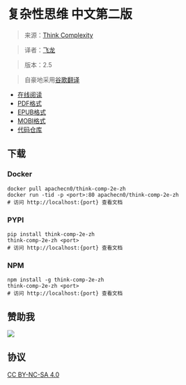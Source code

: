 # 复杂性思维 中文第二版

> 来源：[Think Complexity](http://greenteapress.com/complexity2/html/index.html)

> 译者：[飞龙](https://github.com/)

> 版本：2.5

> 自豪地采用[谷歌翻译](https://translate.google.cn/)

+ [在线阅读](https://think-comp.apachecn.org)
+ [PDF格式](https://www.gitbook.com/download/pdf/book/wizardforcel/think-comp-2e)
+ [EPUB格式](https://www.gitbook.com/download/epub/book/wizardforcel/think-comp-2e)
+ [MOBI格式](https://www.gitbook.com/download/mobi/book/wizardforcel/think-comp-2e)
+ [代码仓库](https://github.com/Kivy-CN/think-comp-2e-zh)

## 下载

### Docker

```
docker pull apachecn0/think-comp-2e-zh
docker run -tid -p <port>:80 apachecn0/think-comp-2e-zh
# 访问 http://localhost:{port} 查看文档
```

### PYPI

```
pip install think-comp-2e-zh
think-comp-2e-zh <port>
# 访问 http://localhost:{port} 查看文档
```

### NPM

```
npm install -g think-comp-2e-zh
think-comp-2e-zh <port>
# 访问 http://localhost:{port} 查看文档
```

## 赞助我

![](img/qr_alipay.png)

## 协议

[CC BY-NC-SA 4.0](http://creativecommons.org/licenses/by-nc-sa/4.0/)
